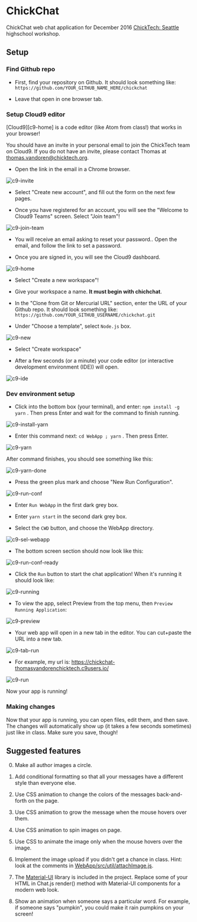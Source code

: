 # ChickChat

ChickChat web chat application for December 2016
[ChickTech: Seattle](http://seattle.chicktech.org/) highschool workshop.

## Setup

### Find Github repo

* First, find your repository on Github. It should look something like:
  `https://github.com/YOUR_GITHUB_NAME_HERE/chickchat`

* Leave that open in one browser tab.

### Setup Cloud9 editor

[Cloud9][c9-home] is a code editor (like Atom from class!) that works in your browser!

You should have an invite in your personal email to join the ChickTech team on
Cloud9. If you do not have an invite, please contact Thomas at
thomas.vandoren@chicktech.org.

* Open the link in the email in a Chrome browser.

![c9-invite](img/c9-invite.png)

* Select "Create new account", and fill out the form on the next few pages.

* Once you have registered for an account, you will see the "Welcome to Cloud9
  Teams" screen. Select "Join team"!

![c9-join-team](img/c9-join-team.png)

* You will receive an email asking to reset your password.. Open the email, and
  follow the link to set a password.

* Once you are signed in, you will see the Cloud9 dashboard.

![c9-home](img/c9-home.png)

* Select "Create a new workspace"!

* Give your workspace a name. **It must begin with chichchat**.

* In the "Clone from Git or Mercurial URL" section, enter the URL of your
  Github repo. It should look something like:
  `https://github.com/YOUR_GITHUB_USERNAME/chickchat.git`

* Under "Choose a template", select `Node.js` box.

![c9-new](img/c9-new.png)

* Select "Create workspace"

* After a few seconds (or a minute) your code editor (or interactive
  development environment (IDE)) will open.

![c9-ide](img/c9-ide.png)

### Dev environment setup

* Click into the bottom box (your terminal), and enter: `npm install -g yarn`
  . Then press Enter and wait for the command to finish running.

![c9-install-yarn](img/c9-install-yarn.png)

* Enter this command next: `cd WebApp ; yarn` . Then press Enter.

![c9-yarn](img/c9-yarn.png)

After command finishes, you should see something like this:

![c9-yarn-done](img/c9-yarn-done.png)

* Press the green plus mark and choose "New Run Configuration".

![c9-run-conf](img/c9-run-conf.png)

* Enter `Run WebApp` in the first dark grey box.

* Enter `yarn start` in the second dark grey box.

* Select the `CWD` button, and choose the WebApp directory.

![c9-sel-webapp](img/c9-sel-webapp.png)

* The bottom screen section should now look like this:

![c9-run-conf-ready](img/c9-run-conf-ready.png)

* Click the `Run` button to start the chat application! When it's running it
  should look like:

![c9-running](img/c9-running.png)

* To view the app, select Preview from the top menu, then `Preview Running Application`:

![c9-preview](img/c9-preview.png)

* Your web app will open in a new tab in the editor. You can cut+paste the URL
  into a new tab.

![c9-tab-run](img/c9-tab-run.png)

* For example, my url is: https://chickchat-thomasvandorenchicktech.c9users.io/

![c9-run](img/c9-run.png)

Now your app is running!

### Making changes

Now that your app is running, you can open files, edit them, and then save. The
changes will automatically show up (it takes a few seconds sometimes) just like
in class. Make sure you save, though!

## Suggested features

0. Make all author images a circle.

0. Add conditional formatting so that all your messages have a different style
  than everyone else.

0. Use CSS animation to change the colors of the messages back-and-forth on the page.

0. Use CSS animation to grow the message when the mouse hovers over them.

0. Use CSS animation to spin images on page.

0. Use CSS to animate the image only when the mouse hovers over the image.

0. Implement the image upload if you didn't get a chance in class. Hint: look at
  the comments in
  [WebApp/src/util/attachImage.js](WebApp/src/util/attachImage.js).

0. The [Material-UI](http://www.material-ui.com/) library is included in the
  project. Replace some of your HTML in Chat.js render() method with
  Material-UI components for a modern web look.

0. Show an animation when someone says a particular word. For example, if
  someone says "pumpkin", you could make it rain pumpkins on your screen!
